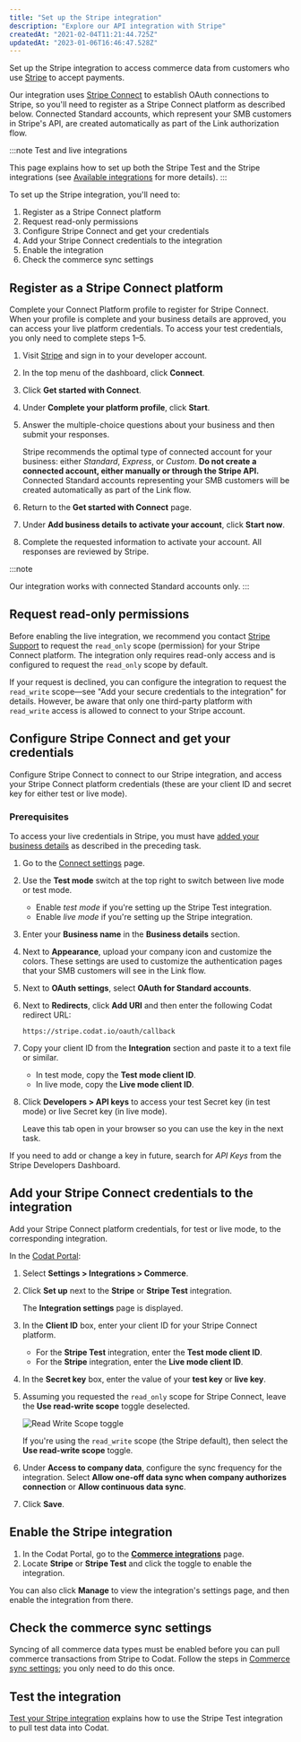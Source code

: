 ```yaml
---
title: "Set up the Stripe integration"
description: "Explore our API integration with Stripe"
createdAt: "2021-02-04T11:21:44.725Z"
updatedAt: "2023-01-06T16:46:47.528Z"
---
```


Set up the Stripe integration to access commerce data from customers who use <a className="external" href="https://stripe.com/" target="_blank">Stripe</a> to accept payments.

Our integration uses <a className="external" href="https://stripe.com/docs/connect" target="_blank">Stripe Connect</a> to establish OAuth connections to Stripe, so you'll need to register as a Stripe Connect platform as described below. Connected Standard accounts, which represent your SMB customers in Stripe's API, are created automatically as part of the Link authorization flow.

:::note Test and live integrations

This page explains how to set up both the Stripe Test and the Stripe integrations (see [Available integrations](/integrations/commerce/stripe/commerce-stripe#available-integrations) for more details).
:::

To set up the Stripe integration, you'll need to:

1. Register as a Stripe Connect platform
2. Request read-only permissions
3. Configure Stripe Connect and get your credentials
4. Add your Stripe Connect credentials to the integration
5. Enable the integration
6. Check the commerce sync settings

## Register as a Stripe Connect platform

Complete your Connect Platform profile to register for Stripe Connect. When your profile is complete and your business details are approved, you can access your live platform credentials. To access your test credentials, you only need to complete steps 1–5.

1. Visit <a className="external" href="https://stripe.com/" target="_blank">Stripe</a> and sign in to your developer account.

2. In the top menu of the dashboard, click **Connect**.

3. Click **Get started with Connect**.

4. Under **Complete your platform profile**, click **Start**.

5. Answer the multiple-choice questions about your business and then submit your responses.

   Stripe recommends the optimal type of connected account for your business: either _Standard_, _Express_, or _Custom_. **Do not create a connected account, either manually or through the Stripe API.** Connected Standard accounts representing your SMB customers will be created automatically as part of the Link flow.

6. Return to the **Get started with Connect** page.

7. Under **Add business details to activate your account**, click **Start now**.

8. Complete the requested information to activate your account. All responses are reviewed by Stripe.

:::note

Our integration works with connected Standard accounts only.
:::

## Request read-only permissions

Before enabling the live integration, we recommend you contact <a className="external" href="https://support.stripe.com/" target="_blank">Stripe Support</a> to request the `read_only` scope (permission) for your Stripe Connect platform. The integration only requires read-only access and is configured to request the `read_only` scope by default.

If your request is declined, you can configure the integration to request the `read_write` scope—see "Add your secure credentials to the integration" for details. However, be aware that only one third-party platform with `read_write` access is allowed to connect to your Stripe account.

## Configure Stripe Connect and get your credentials

Configure Stripe Connect to connect to our Stripe integration, and access your Stripe Connect platform credentials (these are your client ID and secret key for either test or live mode).

### Prerequisites

To access your live credentials in Stripe, you must have [added your business details](/integrations/commerce/stripe/commerce-stripe-setup#register-as-a-stripe-connect-platform) as described in the preceding task.

1. Go to the <a className="external" href="https://dashboard.stripe.com/settings/connect" target="_blank">Connect settings</a> page.

2. Use the **Test mode** switch at the top right to switch between live mode or test mode.

   - Enable _test mode_ if you're setting up the Stripe Test integration.
   - Enable _live mode_ if you're setting up the Stripe integration.

3. Enter your **Business name** in the **Business details** section.

4. Next to **Appearance**, upload your company icon and customize the colors. These settings are used to customize the authentication pages that your SMB customers will see in the Link flow.

5. Next to **OAuth settings**, select **OAuth for Standard accounts**.

6. Next to **Redirects**, click **Add URI** and then enter the following Codat redirect URL:

   ```http
   https://stripe.codat.io/oauth/callback
   ```

7. Copy your client ID from the **Integration** section and paste it to a text file or similar.

   - In test mode, copy the **Test mode client ID**.
   - In live mode, copy the **Live mode client ID**.

8. Click **Developers > API keys** to access your test Secret key (in test mode) or live Secret key (in live mode).

   Leave this tab open in your browser so you can use the key in the next task.

If you need to add or change a key in future, search for _API Keys_ from the Stripe Developers Dashboard.

## Add your Stripe Connect credentials to the integration

Add your Stripe Connect platform credentials, for test or live mode, to the corresponding integration.

In the <a className="external" href="https://app.codat.io/" target="_blank">Codat Portal</a>:

1. Select **Settings > Integrations > Commerce**.

2. Click **Set up** next to the **Stripe** or **Stripe Test** integration.

   The **Integration settings** page is displayed.

3. In the **Client ID** box, enter your client ID for your Stripe Connect platform.

   - For the **Stripe Test** integration, enter the **Test mode client ID**.
   - For the **Stripe** integration, enter the **Live mode client ID**.

4. In the **Secret key** box, enter the value of your **test key** or **live key**.

5. Assuming you requested the `read_only` scope for Stripe Connect, leave the **Use read-write scope** toggle deselected.

   ![Read Write Scope toggle](/img/old/18021fe-use-read-write-scope-toggle.png "The Use read-write scope toggle, deselected by default.")

   If you're using the `read_write` scope (the Stripe default), then select the **Use read-write scope** toggle.

6. Under **Access to company data**, configure the sync frequency for the integration. Select **Allow one-off data sync when company authorizes connection** or **Allow continuous data sync**.

7. Click **Save**.

## Enable the Stripe integration

1. In the Codat Portal, go to the <a className="external" href="https://app.codat.io/settings/integrations/commerce" target="blank">**Commerce integrations**</a> page.
2. Locate **Stripe** or **Stripe Test** and click the toggle to enable the integration.

You can also click **Manage** to view the integration's settings page, and then enable the integration from there.

## Check the commerce sync settings

Syncing of all commerce data types must be enabled before you can pull commerce transactions from Stripe to Codat. Follow the steps in [Commerce sync settings](/integrations/commerce/commerce-sync-settings); you only need to do this once.

## Test the integration

[Test your Stripe integration](/integrations/commerce/stripe/test-stripe) explains how to use the Stripe Test integration to pull test data into Codat.
